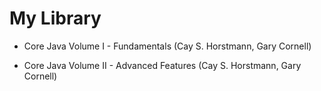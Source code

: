 # My Library

* Core Java Volume I - Fundamentals (Cay S. Horstmann, Gary Cornell)

* Core Java Volume II - Advanced Features (Cay S. Horstmann, Gary Cornell)
